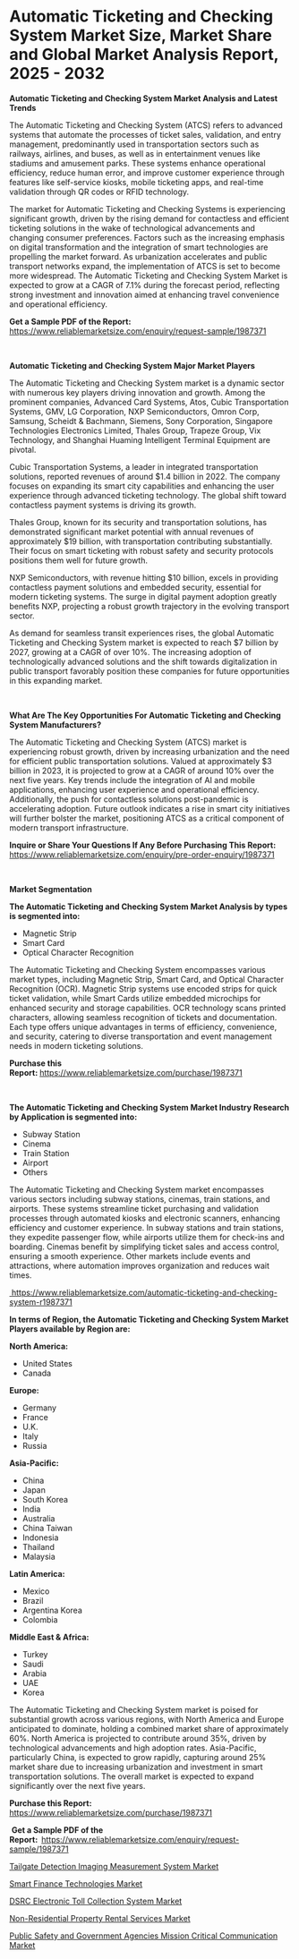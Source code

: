 <p><h1>Automatic Ticketing and Checking System Market Size, Market Share and Global Market Analysis Report, 2025 - 2032</h1></p><p><strong>Automatic Ticketing and Checking System Market Analysis and Latest Trends</strong></p>
<p><p>The Automatic Ticketing and Checking System (ATCS) refers to advanced systems that automate the processes of ticket sales, validation, and entry management, predominantly used in transportation sectors such as railways, airlines, and buses, as well as in entertainment venues like stadiums and amusement parks. These systems enhance operational efficiency, reduce human error, and improve customer experience through features like self-service kiosks, mobile ticketing apps, and real-time validation through QR codes or RFID technology.</p><p>The market for Automatic Ticketing and Checking Systems is experiencing significant growth, driven by the rising demand for contactless and efficient ticketing solutions in the wake of technological advancements and changing consumer preferences. Factors such as the increasing emphasis on digital transformation and the integration of smart technologies are propelling the market forward. As urbanization accelerates and public transport networks expand, the implementation of ATCS is set to become more widespread. The Automatic Ticketing and Checking System Market is expected to grow at a CAGR of 7.1% during the forecast period, reflecting strong investment and innovation aimed at enhancing travel convenience and operational efficiency.</p></p>
<p><strong>Get a Sample PDF of the Report:&nbsp;</strong> <a href="https://www.reliablemarketsize.com/enquiry/request-sample/1987371?utm_campaign=1991&utm_medium=2&utm_source=Github&utm_content=ia&utm_term=11032025&utm_id=automatic-ticketing-and-checking-system">https://www.reliablemarketsize.com/enquiry/request-sample/1987371</a></p>
<p>&nbsp;</p>
<p><strong>Automatic Ticketing and Checking System Major Market Players</strong></p>
<p><p>The Automatic Ticketing and Checking System market is a dynamic sector with numerous key players driving innovation and growth. Among the prominent companies, Advanced Card Systems, Atos, Cubic Transportation Systems, GMV, LG Corporation, NXP Semiconductors, Omron Corp, Samsung, Scheidt & Bachmann, Siemens, Sony Corporation, Singapore Technologies Electronics Limited, Thales Group, Trapeze Group, Vix Technology, and Shanghai Huaming Intelligent Terminal Equipment are pivotal.</p><p>Cubic Transportation Systems, a leader in integrated transportation solutions, reported revenues of around $1.4 billion in 2022. The company focuses on expanding its smart city capabilities and enhancing the user experience through advanced ticketing technology. The global shift toward contactless payment systems is driving its growth.</p><p>Thales Group, known for its security and transportation solutions, has demonstrated significant market potential with annual revenues of approximately $19 billion, with transportation contributing substantially. Their focus on smart ticketing with robust safety and security protocols positions them well for future growth.</p><p>NXP Semiconductors, with revenue hitting $10 billion, excels in providing contactless payment solutions and embedded security, essential for modern ticketing systems. The surge in digital payment adoption greatly benefits NXP, projecting a robust growth trajectory in the evolving transport sector.</p><p>As demand for seamless transit experiences rises, the global Automatic Ticketing and Checking System market is expected to reach $7 billion by 2027, growing at a CAGR of over 10%. The increasing adoption of technologically advanced solutions and the shift towards digitalization in public transport favorably position these companies for future opportunities in this expanding market.</p></p>
<p>&nbsp;</p>
<p><strong>What Are The Key Opportunities For Automatic Ticketing and Checking System Manufacturers?</strong></p>
<p><p>The Automatic Ticketing and Checking System (ATCS) market is experiencing robust growth, driven by increasing urbanization and the need for efficient public transportation solutions. Valued at approximately $3 billion in 2023, it is projected to grow at a CAGR of around 10% over the next five years. Key trends include the integration of AI and mobile applications, enhancing user experience and operational efficiency. Additionally, the push for contactless solutions post-pandemic is accelerating adoption. Future outlook indicates a rise in smart city initiatives will further bolster the market, positioning ATCS as a critical component of modern transport infrastructure.</p></p>
<p><strong>Inquire or Share Your Questions If Any Before Purchasing This Report:</strong> <a href="https://www.reliablemarketsize.com/enquiry/pre-order-enquiry/1987371?utm_campaign=1991&utm_medium=2&utm_source=Github&utm_content=ia&utm_term=11032025&utm_id=automatic-ticketing-and-checking-system">https://www.reliablemarketsize.com/enquiry/pre-order-enquiry/1987371</a></p>
<p>&nbsp;</p>
<p><strong>Market Segmentation</strong></p>
<p><strong>The Automatic Ticketing and Checking System Market Analysis by types is segmented into:</strong></p>
<p><ul><li>Magnetic Strip</li><li>Smart Card</li><li>Optical Character Recognition</li></ul></p>
<p><p>The Automatic Ticketing and Checking System encompasses various market types, including Magnetic Strip, Smart Card, and Optical Character Recognition (OCR). Magnetic Strip systems use encoded strips for quick ticket validation, while Smart Cards utilize embedded microchips for enhanced security and storage capabilities. OCR technology scans printed characters, allowing seamless recognition of tickets and documentation. Each type offers unique advantages in terms of efficiency, convenience, and security, catering to diverse transportation and event management needs in modern ticketing solutions.</p></p>
<p><strong>Purchase this Report:&nbsp;</strong><a href="https://www.reliablemarketsize.com/purchase/1987371?utm_campaign=1991&utm_medium=2&utm_source=Github&utm_content=ia&utm_term=11032025&utm_id=automatic-ticketing-and-checking-system">https://www.reliablemarketsize.com/purchase/1987371</a></p>
<p>&nbsp;</p>
<p><strong>The Automatic Ticketing and Checking System Market Industry Research by Application is segmented into:</strong></p>
<p><ul><li>Subway Station</li><li>Cinema</li><li>Train Station</li><li>Airport</li><li>Others</li></ul></p>
<p><p>The Automatic Ticketing and Checking System market encompasses various sectors including subway stations, cinemas, train stations, and airports. These systems streamline ticket purchasing and validation processes through automated kiosks and electronic scanners, enhancing efficiency and customer experience. In subway stations and train stations, they expedite passenger flow, while airports utilize them for check-ins and boarding. Cinemas benefit by simplifying ticket sales and access control, ensuring a smooth experience. Other markets include events and attractions, where automation improves organization and reduces wait times.</p></p>
<p><a href="https://www.reliablemarketsize.com/automatic-ticketing-and-checking-system-r1987371?utm_campaign=1991&utm_medium=2&utm_source=Github&utm_content=ia&utm_term=11032025&utm_id=automatic-ticketing-and-checking-system">&nbsp;https://www.reliablemarketsize.com/automatic-ticketing-and-checking-system-r1987371</a></p>
<p><strong>In terms of Region, the Automatic Ticketing and Checking System Market Players available by Region are:</strong></p>
<p>
    <p> <strong> North America: </strong>
        <ul>
            <li>United States</li>
            <li>Canada</li>
        </ul>
        </p> 
    <p> <strong> Europe: </strong>
        <ul>
            <li>Germany</li>
            <li>France</li>
            <li>U.K.</li>
            <li>Italy</li>
            <li>Russia</li>
        </ul>
        </p> 
    <p> <strong> Asia-Pacific: </strong>
        <ul>
            <li>China</li>
            <li>Japan</li>
            <li>South Korea</li>
            <li>India</li>
            <li>Australia</li>
            <li>China Taiwan</li>
            <li>Indonesia</li>
            <li>Thailand</li>
            <li>Malaysia</li>
        </ul>
        </p> 
    <p> <strong> Latin America: </strong>
        <ul>
            <li>Mexico</li>
            <li>Brazil</li>
            <li>Argentina Korea</li>
            <li>Colombia</li>
        </ul>
        </p> 
    <p> <strong> Middle East & Africa: </strong>
        <ul>
            <li>Turkey</li>
            <li>Saudi</li>
            <li>Arabia</li>
            <li>UAE</li>
            <li>Korea</li>
        </ul>
    </p>
    </p>
<p><p>The Automatic Ticketing and Checking System market is poised for substantial growth across various regions, with North America and Europe anticipated to dominate, holding a combined market share of approximately 60%. North America is projected to contribute around 35%, driven by technological advancements and high adoption rates. Asia-Pacific, particularly China, is expected to grow rapidly, capturing around 25% market share due to increasing urbanization and investment in smart transportation solutions. The overall market is expected to expand significantly over the next five years.</p></p>
<p><strong>Purchase this Report: </strong><a href="https://www.reliablemarketsize.com/purchase/1987371?utm_campaign=1991&utm_medium=2&utm_source=Github&utm_content=ia&utm_term=11032025&utm_id=automatic-ticketing-and-checking-system">https://www.reliablemarketsize.com/purchase/1987371</a></p>
<p>&nbsp;<strong>Get a Sample PDF of the Report:&nbsp;&nbsp;</strong><a href="https://www.reliablemarketsize.com/enquiry/request-sample/1987371?utm_campaign=1991&utm_medium=2&utm_source=Github&utm_content=ia&utm_term=11032025&utm_id=automatic-ticketing-and-checking-system">https://www.reliablemarketsize.com/enquiry/request-sample/1987371</a></p>
<p><strong></strong></p>
<p><p><a href="https://github.com/sakuniniray98/Market-Research-Report-List-1/blob/main/tailgate-detection-imaging-measurement-system-market.md?utm_campaign=1991&utm_medium=2&utm_source=Github&utm_content=ia&utm_term=11032025&utm_id=automatic-ticketing-and-checking-system">Tailgate Detection Imaging Measurement System Market</a></p><p><a href="https://github.com/snakewaduddx/Market-Research-Report-List-1/blob/main/smart-finance-technologies-market.md?utm_campaign=1991&utm_medium=2&utm_source=Github&utm_content=ia&utm_term=11032025&utm_id=automatic-ticketing-and-checking-system">Smart Finance Technologies Market</a></p><p><a href="https://github.com/yakobotege/Market-Research-Report-List-1/blob/main/dsrc-electronic-toll-collection-system-market.md?utm_campaign=1991&utm_medium=2&utm_source=Github&utm_content=ia&utm_term=11032025&utm_id=automatic-ticketing-and-checking-system">DSRC Electronic Toll Collection System Market</a></p><p><a href="https://github.com/pupekironim/Market-Research-Report-List-1/blob/main/non-residential-property-rental-services-market.md?utm_campaign=1991&utm_medium=2&utm_source=Github&utm_content=ia&utm_term=11032025&utm_id=automatic-ticketing-and-checking-system">Non-Residential Property Rental Services Market</a></p><p><a href="https://github.com/siriocooch4a/Market-Research-Report-List-1/blob/main/public-safety-and-government-agencies-mission-critical-communication-market.md?utm_campaign=1991&utm_medium=2&utm_source=Github&utm_content=ia&utm_term=11032025&utm_id=automatic-ticketing-and-checking-system">Public Safety and Government Agencies Mission Critical Communication Market</a></p></p>